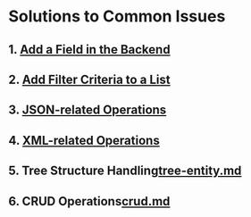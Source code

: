 # Solutions to Common Issues

## 1. [Add a Field in the Backend](add-field.md)

## 2. [Add Filter Criteria to a List](filter-list.md)

## 3. [JSON-related Operations](json-helper.md)

## 4. [XML-related Operations](xml-helper.md)

## 5. Tree Structure Handling[tree-entity.md](tree-entity.md)

## 6. CRUD Operations[crud.md](crud.md)
<!-- SOURCE_MD5:9ed3d38b99134c4e408a0a5b7e2ef3fb-->
